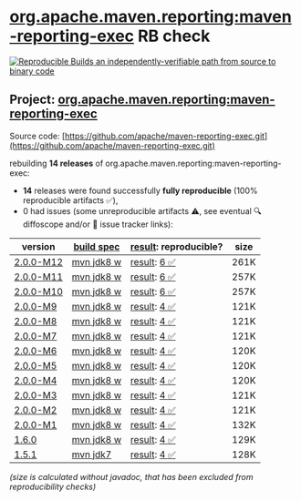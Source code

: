 [org.apache.maven.reporting:maven-reporting-exec](https://central.sonatype.com/artifact/org.apache.maven.reporting/maven-reporting-exec/versions) RB check
=======

[![Reproducible Builds](https://reproducible-builds.org/images/logos/rb.svg) an independently-verifiable path from source to binary code](https://reproducible-builds.org/)

## Project: [org.apache.maven.reporting:maven-reporting-exec](https://central.sonatype.com/artifact/org.apache.maven.reporting/maven-reporting-exec/versions)

Source code: [https://github.com/apache/maven-reporting-exec.git](https://github.com/apache/maven-reporting-exec.git)

rebuilding **14 releases** of org.apache.maven.reporting:maven-reporting-exec:
- **14** releases were found successfully **fully reproducible** (100% reproducible artifacts :white_check_mark:),
- 0 had issues (some unreproducible artifacts :warning:, see eventual :mag: diffoscope and/or :memo: issue tracker links):

| version | [build spec](/BUILDSPEC.md) | [result](https://reproducible-builds.org/docs/jvm/): reproducible? | size |
| -- | --------- | ------ | -- |
| [2.0.0-M12](https://central.sonatype.com/artifact/org.apache.maven.reporting/maven-reporting-exec/2.0.0-M12/pom) | [mvn jdk8 w](maven-reporting-exec-2.0.0-M12.buildspec) | [result](maven-reporting-exec-2.0.0-M12.buildinfo): [6 :white_check_mark: ](maven-reporting-exec-2.0.0-M12.buildcompare) | 261K |
| [2.0.0-M11](https://central.sonatype.com/artifact/org.apache.maven.reporting/maven-reporting-exec/2.0.0-M11/pom) | [mvn jdk8 w](maven-reporting-exec-2.0.0-M11.buildspec) | [result](maven-reporting-exec-2.0.0-M11.buildinfo): [6 :white_check_mark: ](maven-reporting-exec-2.0.0-M11.buildcompare) | 257K |
| [2.0.0-M10](https://central.sonatype.com/artifact/org.apache.maven.reporting/maven-reporting-exec/2.0.0-M10/pom) | [mvn jdk8 w](maven-reporting-exec-2.0.0-M10.buildspec) | [result](maven-reporting-exec-2.0.0-M10.buildinfo): [6 :white_check_mark: ](maven-reporting-exec-2.0.0-M10.buildcompare) | 257K |
| [2.0.0-M9](https://central.sonatype.com/artifact/org.apache.maven.reporting/maven-reporting-exec/2.0.0-M9/pom) | [mvn jdk8 w](maven-reporting-exec-2.0.0-M9.buildspec) | [result](maven-reporting-exec-2.0.0-M9.buildinfo): [4 :white_check_mark: ](maven-reporting-exec-2.0.0-M9.buildcompare) | 121K |
| [2.0.0-M8](https://central.sonatype.com/artifact/org.apache.maven.reporting/maven-reporting-exec/2.0.0-M8/pom) | [mvn jdk8 w](maven-reporting-exec-2.0.0-M8.buildspec) | [result](maven-reporting-exec-2.0.0-M8.buildinfo): [4 :white_check_mark: ](maven-reporting-exec-2.0.0-M8.buildcompare) | 121K |
| [2.0.0-M7](https://central.sonatype.com/artifact/org.apache.maven.reporting/maven-reporting-exec/2.0.0-M7/pom) | [mvn jdk8 w](maven-reporting-exec-2.0.0-M7.buildspec) | [result](maven-reporting-exec-2.0.0-M7.buildinfo): [4 :white_check_mark: ](maven-reporting-exec-2.0.0-M7.buildcompare) | 121K |
| [2.0.0-M6](https://central.sonatype.com/artifact/org.apache.maven.reporting/maven-reporting-exec/2.0.0-M6/pom) | [mvn jdk8 w](maven-reporting-exec-2.0.0-M6.buildspec) | [result](maven-reporting-exec-2.0.0-M6.buildinfo): [4 :white_check_mark: ](maven-reporting-exec-2.0.0-M6.buildcompare) | 120K |
| [2.0.0-M5](https://central.sonatype.com/artifact/org.apache.maven.reporting/maven-reporting-exec/2.0.0-M5/pom) | [mvn jdk8 w](maven-reporting-exec-2.0.0-M5.buildspec) | [result](maven-reporting-exec-2.0.0-M5.buildinfo): [4 :white_check_mark: ](maven-reporting-exec-2.0.0-M5.buildcompare) | 120K |
| [2.0.0-M4](https://central.sonatype.com/artifact/org.apache.maven.reporting/maven-reporting-exec/2.0.0-M4/pom) | [mvn jdk8 w](maven-reporting-exec-2.0.0-M4.buildspec) | [result](maven-reporting-exec-2.0.0-M4.buildinfo): [4 :white_check_mark: ](maven-reporting-exec-2.0.0-M4.buildcompare) | 120K |
| [2.0.0-M3](https://central.sonatype.com/artifact/org.apache.maven.reporting/maven-reporting-exec/2.0.0-M3/pom) | [mvn jdk8 w](maven-reporting-exec-2.0.0-M3.buildspec) | [result](maven-reporting-exec-2.0.0-M3.buildinfo): [4 :white_check_mark: ](maven-reporting-exec-2.0.0-M3.buildcompare) | 121K |
| [2.0.0-M2](https://central.sonatype.com/artifact/org.apache.maven.reporting/maven-reporting-exec/2.0.0-M2/pom) | [mvn jdk8 w](maven-reporting-exec-2.0.0-M2.buildspec) | [result](maven-reporting-exec-2.0.0-M2.buildinfo): [4 :white_check_mark: ](maven-reporting-exec-2.0.0-M2.buildcompare) | 121K |
| [2.0.0-M1](https://central.sonatype.com/artifact/org.apache.maven.reporting/maven-reporting-exec/2.0.0-M1/pom) | [mvn jdk8 w](maven-reporting-exec-2.0.0-M1.buildspec) | [result](maven-reporting-exec-2.0.0-M1.buildinfo): [4 :white_check_mark: ](maven-reporting-exec-2.0.0-M1.buildcompare) | 132K |
| [1.6.0](https://central.sonatype.com/artifact/org.apache.maven.reporting/maven-reporting-exec/1.6.0/pom) | [mvn jdk8 w](maven-reporting-exec-1.6.0.buildspec) | [result](maven-reporting-exec-1.6.0.buildinfo): [4 :white_check_mark: ](maven-reporting-exec-1.6.0.buildcompare) | 129K |
| [1.5.1](https://central.sonatype.com/artifact/org.apache.maven.reporting/maven-reporting-exec/1.5.1/pom) | [mvn jdk7](maven-reporting-exec-1.5.1.buildspec) | [result](maven-reporting-exec-1.5.1.buildinfo): [4 :white_check_mark: ](maven-reporting-exec-1.5.1.buildcompare) | 128K |

<i>(size is calculated without javadoc, that has been excluded from reproducibility checks)</i>
